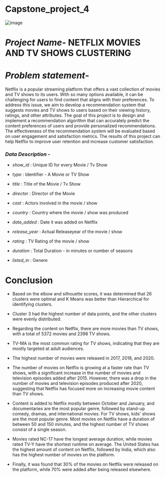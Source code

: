 # Capstone_project_4


![image](https://user-images.githubusercontent.com/120714922/230755686-2baf3d77-8778-46d2-aa91-ec38abc39bea.png)

# *Project Name*- NETFLIX MOVIES AND TV SHOWS CLUSTERING

# *Problem statement*-
Netflix is a popular streaming platform that offers a vast collection of movies and TV shows to its users. With so many options available, it can be challenging for users to find content that aligns with their preferences. To address this issue, we aim to develop a recommendation system that suggests movies and TV shows to users based on their viewing history, ratings, and other attributes. The goal of this project is to design and implement a recommendation algorithm that can accurately predict the content preferences of users and provide personalized recommendations. The effectiveness of the recommendation system will be evaluated based on user engagement and satisfaction metrics. The results of this project can help Netflix to improve user retention and increase customer satisfaction.

### *Data Description -*
* *show_id* : Unique ID for every Movie / Tv Show

* *type* : Identifier - A Movie or TV Show

* *title* : Title of the Movie / Tv Show

* *directo*r : Director of the Movie

* *cast* : Actors involved in the movie / show

* *country* : Country where the movie / show was produced

* *date_added* : Date it was added on Netflix

* *release_year* : Actual Releaseyear of the movie / show

* *rating* : TV Rating of the movie / show

* *duration* : Total Duration - in minutes or number of seasons

* *listed_in* : Genere




# Conclusion
* Based on the elbow and silhouette scores, it was determined that 26 clusters were optimal and K Means was better than Hierarchical for identifying clusters. 

* Cluster 3 had the highest number of data points, and the other clusters were evenly distributed.

* Regarding the content on Netflix, there are more movies than TV shows, with a total of 5372 movies and 2398 TV shows.

* TV-MA is the most common rating for TV shows, indicating that they are mostly targeted at adult audiences.

* The highest number of movies were released in 2017, 2018, and 2020.

* The number of movies on Netflix is growing at a faster rate than TV shows, with a significant increase in the number of movies and television episodes added after 2015. However, there was a drop in the number of movies and television episodes produced after 2020, suggesting that Netflix has focused more on increasing movie content than TV shows.

* Content is added to Netflix mostly between October and January, and documentaries are the most popular genre, followed by stand-up comedy, dramas, and international movies. For TV shows, kids' shows are the most popular genre. Most movies on Netflix have a duration of between 50 and 150 minutes, and the highest number of TV shows consist of a single season.

* Movies rated NC-17 have the longest average duration, while movies rated TV-Y have the shortest runtime on average. The United States has the highest amount of content on Netflix, followed by India, which also has the highest number of movies on the platform.

* Finally, it was found that 30% of the movies on Netflix were released on the platform, while 70% were added after being released elsewhere.
